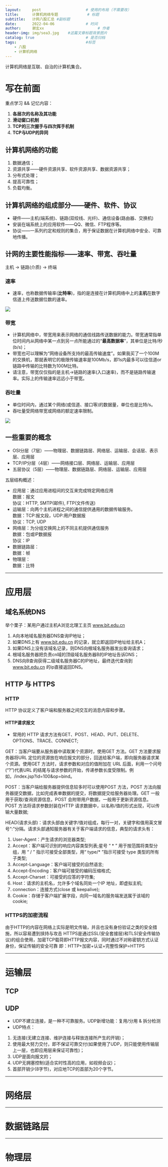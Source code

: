 ```yaml
---
layout:     post   				    # 使用的布局（不需要改）
title:      计算机网络专题				# 标题 
subtitle:   计网八股汇总 #副标题
date:       2022-04-06 				# 时间
author:     谢玄xx						# 作者
header-img: img/sea3.jpg 	#这篇文章标题背景图片
catalog: true 						# 是否归档
tags:								#标签
    - 八股
    - 计算机网络
---
```


计算机网络是互联、自治的计算机集合。

# 写在前面

重点学习 && 记忆内容：

1. **各层次的名称及其功能**
2. **滑动窗口机制**
3. **TCP的三次握手与四次挥手机制**
4. **TCP与UDP的异同**



## 计算机网络的功能

1. 数据通信；
2. 资源共享——硬件资源共享、软件资源共享、数据资源共享；
3. 分布式处理；
4. 提高可靠性；
5. 负载均衡。

## 计算机网络的组成部分——硬件、软件、协议

* 硬件——主机(端系统)、链路(双绞线、光纤)、通信设备(路由器、交换机)
* 安装在端系统上的应用软件——QQ、微信、FTP程序等。
* 协议——一系列约定和规则的集合，用于保证数据在计算机网络中安全、可靠地传播。

## 计网的主要性能指标——速率、带宽、吞吐量

主机 -> 链路(介质) -> 终端

### 速率

* 速率，也称数据传输率(**比特率**)，指的是连接在计算机网络中上的**主机**在数字信道上传送数据位数的速率。

![](https://raw.githubusercontent.com/xie96808/xie96808.github.io/master/img/bit&byte.PNG)

### 带宽

* 计算机网络中，带宽用来表示网络的通信线路传送数据的能力。带宽通常指单位时间内从网络中某一点到另一点所能通过的“**最高数据率**”，其单位是比特/秒(b/s)；
* 带宽也可以理解为“网络设备所支持的最高传输速度”。如果我买了一个100M的交换机，那就表明它的极限传输速率是100Mb/s，即1s内最多可以往信道or链路中传输的比特数为100M比特。
* 请注意，带宽仅仅指的是主机->链路的速率(入口速率)，而不是链路传输速率。实际上的传输速率远远小于带宽。

### 吞吐量

* 单位时间内，通过某个网络(或信道、接口等)的数据量，单位也是比特/s。
* 吞吐量受网络带宽或网络的额定速率限制。

![](https://raw.githubusercontent.com/xie96808/xie96808.github.io/master/img/tuntuliang.PNG)

## 一些重要的概念

* OSI分层（7层）——物理层、数据链路层、网络层、运输层、会话层、表示层、应用层
* TCP/IP分层（4层）——网络接口层、网络层、运输层、应用层
* 五层协议（5层）——物理层、数据链路层、网络层、运输层、应用层

五层结构概述：

* 应用层：通过应用进程间的交互来完成特定网络应用  
数据：报文  
协议：HTTP, SMTP(邮件), FTP(文件传送)  
* 运输层：向两个主机进程之间的通信提供通用的数据传输服务。  
数据：TCP:报文段，UDP:用户数据报  
协议：TCP, UDP
* 网络层：为分组交换网上的不同主机提供通信服务  
数据：包或IP数据报  
协议：IP
* 数据链路层：  
数据：帧
* 物理层：  
数据：比特

----------------------------

# 应用层

## 域名系统DNS

举个栗子：某用户通过主机A浏览北理工主页 www.bit.edu.cn
1. A向本地域名服务器DNS查询IP地址；
2. 如果DNS上有 www.bit.edu.cn 的记录，就立即返回IP地址给主机A；
3. 如果DNS上没有该域名记录，则DNS向根域名服务器发出查询请求；
4. 根域名服务器把负责cn域的顶级域名服务器B的IP地址告诉DNS；
5. DNS向B查询获得二级域名服务器C的IP地址，最终迭代查询到 www.bit.edu.cn 的ip直接返回DNS。


## HTTP 与 HTTPS

### HTTP

HTTP 协议定义了客户端和服务器之间交互的消息内容和步骤。

#### HTTP请求报文

* 常用的 HTTP 请求方法有GET、POST、HEAD、PUT、DELETE、OPTIONS、TRACE、CONNECT;

GET：当客户端要从服务器中读取某个资源时，使用GET 方法。GET 方法要求服务器将URL 定位的资源放在响应报文的部分，回送给客户端，即向服务器请求某个资源。使用GET 方法时，请求参数和对应的值附加在 URL 后面，利用一个问号(“?”)代表URL 的结尾与请求参数的开始，传递参数长度受限制。例如，/index.jsp?id=100&op=bind。

POST：当客户端给服务器提供信息较多时可以使用POST 方法，POST 方法向服务器提交数据，比如完成表单数据的提交，将数据提交给服务器处理。GET 一般用于获取/查询资源信息，POST 会附带用户数据，一般用于更新资源信息。POST 方法将请求参数封装在HTTP 请求数据中，以名称/值的形式出现，可以传输大量数据;

HEAD(请求头部)：请求头部由关键字/值对组成，每行一对，关键字和值用英文冒号“:”分隔。请求头部通知服务器有关于客户端请求的信息，典型的请求头有：

1. User-Agent：产生请求的浏览器类型;
2. Accept：客户端可识别的响应内容类型列表;星号 “ * ” 用于按范围将类型分组，用 “ / ” 指示可接受全部类型，用“ type/* ”指示可接受 type 类型的所有子类型;
3. Accept-Language：客户端可接受的自然语言;
4. Accept-Encoding：客户端可接受的编码压缩格式;
5. Accept-Charset：可接受的应答的字符集;
6. Host：请求的主机名，允许多个域名同处一个IP 地址，即虚拟主机;
7. connection：连接方式(close 或 keepalive);
8. Cookie：存储于客户端扩展字段，向同一域名的服务端发送属于该域的cookie;


### HTTPS的加密流程

由于HTTP的内容在网络上实际是明文传输，并且也没有身份验证之类的安全措施，所以容易遭到挟持与攻击
HTTPS是通过SSL(安全套接层)和TLS(安全传输协议)的组合使用，加密TCP载荷即HTTP报文内容，同时通过不对称密钥方式认证身份，保证传输的安全可靠
即：HTTP+加密+认证+完整性保护=HTTPS


-----------------

# 运输层

## TCP

## UDP

* UDP不建立连接，是一种不可靠服务。UDP新增功能：复用/分用 & 拆分检测
* UDP特点：
1. 无连接(无建立连接、维护连接与释放连接所产生的开销)；
2. 使用最大努力交付，即不保证可靠交付(如果使用了UDP，则只能使用传输层上一层，也即应用层来保证可靠性)；
3. UDP是面向报文的；
4. UDP无拥塞控制(适合实时性高的应用，如视频会议)；
5. 首部开销少(8字节)，对应地TCP的首部为20个字节。

----------------------

# 网络层

----------------------

# 数据链路层

----------------------

# 物理层
